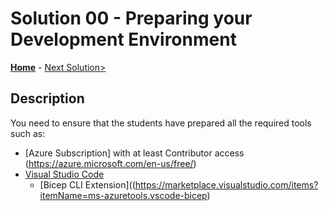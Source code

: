 # Solution 00 - Preparing your Development Environment

**[Home](../readme.md)** - [Next Solution>](./Solution-01.md)

## Description

You need to ensure that the students have prepared all the required tools such as:

- [Azure Subscription] with at least Contributor access (https://azure.microsoft.com/en-us/free/)
- [Visual Studio Code](https://code.visualstudio.com/)
    - [Bicep CLI Extension]((https://marketplace.visualstudio.com/items?itemName=ms-azuretools.vscode-bicep)
